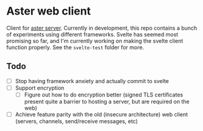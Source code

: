 # Aster web client

Client for [aster server](https://github.com/Jachdich/aster-server). Currently in development, this repo contains a bunch of experiments using different frameworks. Svelte has seemed most promising so far, and I'm currently working on making the svelte client function properly. See the `svelte-test` folder for more.

## Todo

- [ ] Stop having framework anxiety and actually commit to svelte
- [ ] Support encryption
  - [ ] Figure out how to do encryption better (signed TLS certificates present quite a barrier to hosting a server, but are required on the web)
- [ ] Achieve feature parity with the old (insecure architecture) web client (servers, channels, send/receive messages, etc)